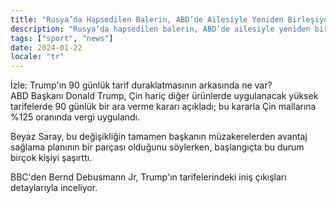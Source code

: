 ```yaml
---
title: "Rusya’da Hapsedilen Balerin, ABD’de Ailesiyle Yeniden Birleşiyor"
description: "Rusya’da hapsedilen balerin, ABD’de ailesiyle yeniden bir araya geliyor."
tags: ["sport", "news"]
date: 2024-01-22
locale: "tr"
---
```


İzle: Trump'ın 90 günlük tarif duraklatmasının arkasında ne var?  
ABD Başkanı Donald Trump, Çin hariç diğer ürünlerde uygulanacak yüksek tarifelerde 90 günlük bir ara verme kararı açıkladı; bu kararla Çin mallarına %125 oranında vergi uygulandı.

Beyaz Saray, bu değişikliğin tamamen başkanın müzakerelerden avantaj sağlama planının bir parçası olduğunu söylerken, başlangıçta bu durum birçok kişiyi şaşırttı.

BBC'den Bernd Debusmann Jr, Trump'ın tarifelerindeki iniş çıkışları detaylarıyla inceliyor.
